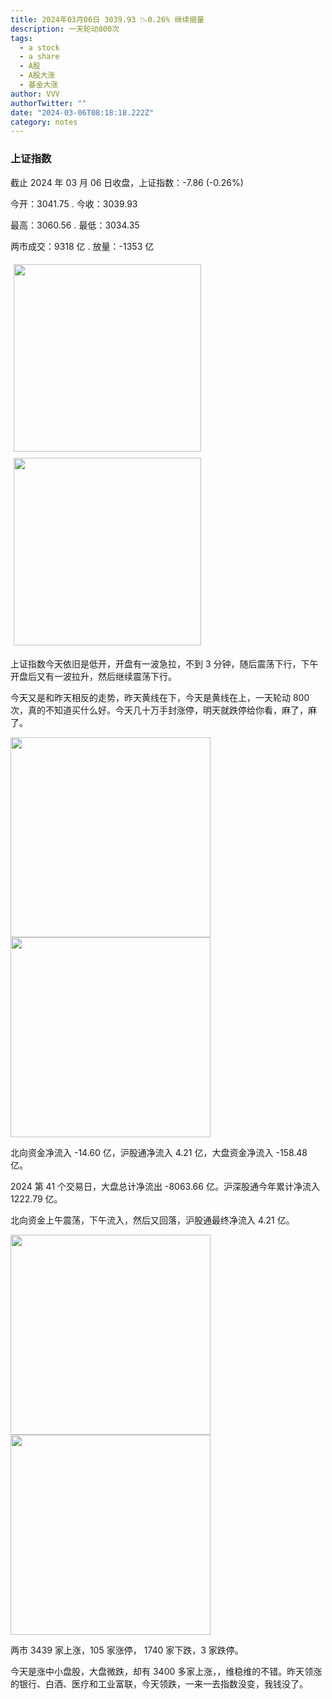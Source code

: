 ```yaml
---
title: 2024年03月06日 3039.93 📉0.26% 继续缩量
description: 一天轮动800次
tags:
  - a stock
  - a share
  - A股
  - A股大涨
  - 基金大涨
author: VVV
authorTwitter: ""
date: "2024-03-06T08:18:18.222Z"
category: notes
---
```


### 上证指数

截止 2024 年 03 月 06 日收盘，上证指数：<span class="font-semibold text-g-5">-7.86 (-0.26%)</span>

今开：<span class="font-semibold text-g-5">3041.75 </span> . 今收：<span class="font-semibold text-g-5">3039.93 </span>

最高：<span class="font-semibold text-r-5">3060.56 </span> . 最低：<span class="font-semibold text-g-5">3034.35 </span>

两市成交：<span class="font-semibold">9318 亿</span> . 放量：<span class="font-semibold text-g-6">-1353 亿</span>

<img src="/images/uploads/2024-03/20240306-zs-sh.png" style="width: 300px;display:inline-block;margin: 5px">
<img src="/images/uploads/2024-03/20240306-zs-sh-rk.png" style="width: 300px;display:inline-block;margin: 5px">

上证指数今天依旧是低开，开盘有一波急拉，不到 3 分钟，随后震荡下行，下午开盘后又有一波拉升，然后继续震荡下行。

今天又是和昨天相反的走势，昨天黄线在下，今天是黄线在上，一天轮动 800 次，真的不知道买什么好。今天几十万手封涨停，明天就跌停给你看，麻了，麻了。

<img src="/images/uploads/2024-03/20240306-zs-global.png" width="320">

<img src="/images/uploads/2024-03/20240306-zs-bs.png" width="320">

北向资金净流入 <span class="font-semibold text-g-5">-14.60 亿</span>，沪股通净流入 <span class="font-semibold text-r-5">4.21 亿</span>，大盘资金净流入 <span class="font-semibold text-g-6">-158.48 亿</span>。

2024 第 41 个交易日，大盘总计净流出 <span class="font-semibold text-g-8">-8063.66 亿</span>。沪深股通今年累计净流入 <span class="font-semibold text-r-6">1222.79 </span>亿。

北向资金上午震荡，下午流入，然后又回落，沪股通最终净流入 4.21 亿。

<img src="/images/uploads/2024-03/20240306-zs-as.png" width="320">
<img src="/images/uploads/2024-03/20240306-zs-zdtj.png" width="320">

两市 <span class="font-semibold text-r-6">3439</span> 家上涨，105 家涨停， <span class="text-g-6">1740</span> 家下跌，3 家跌停。

今天是涨中小盘股，大盘微跌，却有 3400 多家上涨，，维稳维的不错。昨天领涨的银行、白酒、医疗和工业富联，今天领跌，一来一去指数没变，我钱没了。

